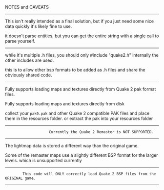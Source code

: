 NOTES and CAVEATS

-------------------------------------------------------------------------------------------------------
This isn't really intended as a final solution, but if you just need some nice data quickly it's likely fine to use.

it doesn't parse entities, but you can get the entire string with a single call to parse yourself.

-------------------------------------------------------------------------------------------------------


while it's multiple .h files, you should only #include "quake2.h" internally the other includes are used. 

this is to allow other bsp formats to be added as .h files and share the obviously shared code.

-------------------------------------------------------------------------------------------------------

Fully supports loading maps and textures directly from Quake 2 pak format files. 

Fully supports loading maps and textures directly from disk 

collect your `pak0.pak` and other Quake 2 compatible PAK files and place them in the resources folder. or extract the pak into your resources folder 

-------------------------------------------------------------------------------------------------------
                        Currently the Quake 2 Remaster is NOT SUPPORTED.
-------------------------------------------------------------------------------------------------------

The lightmap data is stored a different way than the original game.

Some of the remaster maps use a slightly different BSP format for the larger levels. which is unsupported currently 

-------------------------------------------------------------------------------------------------------
            This code will ONLY correctly load Quake 2 BSP files from the ORIGINAL game. 
-------------------------------------------------------------------------------------------------------







